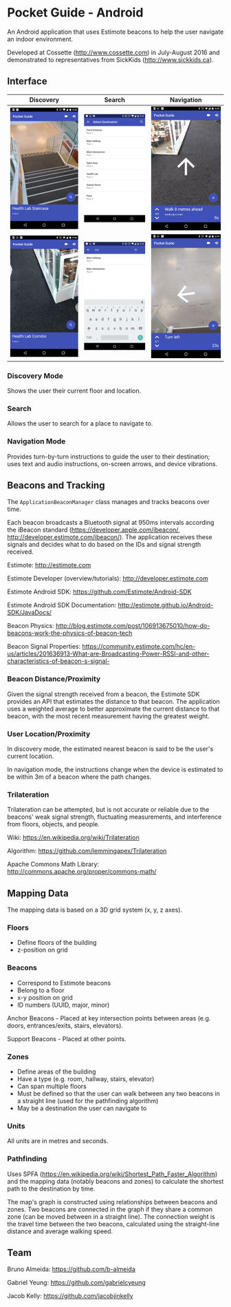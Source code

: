 # Pocket Guide - Android

An Android application that uses Estimote beacons to help the user navigate an indoor environment.

Developed at Cossette (http://www.cossette.com) in July-August 2016 and demonstrated to representatives from SickKids (http://www.sickkids.ca).


## Interface

Discovery                       | Search                       | Navigation
------------------------------- | ---------------------------- | --------------------------------
![](Screenshots/Discovery1.png) | ![](Screenshots/Search1.png) | ![](Screenshots/Navigation3.png) 
![](Screenshots/Discovery2.png) | ![](Screenshots/Search2.png) | ![](Screenshots/Navigation2.png)

### Discovery Mode

Shows the user their current floor and location.

### Search

Allows the user to search for a place to navigate to.

### Navigation Mode

Provides turn-by-turn instructions to guide the user to their destination; uses text and audio instructions, on-screen arrows, and device vibrations.


## Beacons and Tracking

The `ApplicationBeaconManager` class manages and tracks beacons over time.

Each beacon broadcasts a Bluetooth signal at 950ms intervals according the iBeacon standard (https://developer.apple.com/ibeacon/, http://developer.estimote.com/ibeacon/).
The application receives these signals and decides what to do based on the IDs and signal strength received.

Estimote: http://estimote.com

Estimote Developer (overview/tutorials): http://developer.estimote.com

Estimote Android SDK: https://github.com/Estimote/Android-SDK

Estimote Android SDK Documentation: http://estimote.github.io/Android-SDK/JavaDocs/

Beacon Physics: http://blog.estimote.com/post/106913675010/how-do-beacons-work-the-physics-of-beacon-tech

Beacon Signal Properties: https://community.estimote.com/hc/en-us/articles/201636913-What-are-Broadcasting-Power-RSSI-and-other-characteristics-of-beacon-s-signal-

### Beacon Distance/Proximity

Given the signal strength received from a beacon, the Estimote SDK provides an API that estimates the distance to that beacon. The application uses a weighted average to better approximate the current distance to that beacon, with the most recent measurement having the greatest weight.

### User Location/Proximity

In discovery mode, the estimated nearest beacon is said to be the user's current location.

In navigation mode, the instructions change when the device is estimated to be within 3m of a beacon where the path changes.

### Trilateration

Trilateration can be attempted, but is not accurate or reliable due to the beacons' weak signal strength, fluctuating measurements, and interference from floors, objects, and people.

Wiki: https://en.wikipedia.org/wiki/Trilateration

Algorithm: https://github.com/lemmingapex/Trilateration

Apache Commons Math Library: http://commons.apache.org/proper/commons-math/


## Mapping Data

The mapping data is based on a 3D grid system (x, y, z axes).

### Floors

- Define floors of the building
- z-position on grid

### Beacons

- Correspond to Estimote beacons
- Belong to a floor
- x-y position on grid
- ID numbers (UUID, major, minor)

Anchor Beacons - Placed at key intersection points between areas (e.g. doors, entrances/exits, stairs, elevators).

Support Beacons - Placed at other points.

### Zones

- Define areas of the building
- Have a type (e.g. room, hallway, stairs, elevator)
- Can span multiple floors
- Must be defined so that the user can walk between any two beacons in a straight line (used for the pathfinding algorithm)
- May be a destination the user can navigate to

### Units

All units are in metres and seconds.

### Pathfinding

Uses SPFA (https://en.wikipedia.org/wiki/Shortest_Path_Faster_Algorithm) and the mapping data (notably beacons and zones) to calculate the shortest path to the destination by time.

The map's graph is constructed using relationships between beacons and zones. Two beacons are connected in the graph if they share a common zone (can be moved between in a straight line). The connection weight is the travel time between the two beacons, calculated using the straight-line distance and average walking speed.


## Team

Bruno Almeida: https://github.com/b-almeida

Gabriel Yeung: https://github.com/gabrielcyeung

Jacob Kelly: https://github.com/jacobjinkelly
